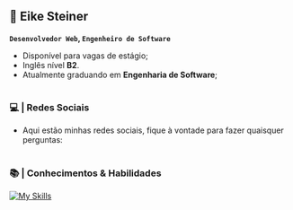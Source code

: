 ## 🚀  Eike Steiner

**`Desenvolvedor Web`, `Engenheiro de Software`**

- Disponível para vagas de estágio;
- Inglês nível **B2**.
- Atualmente graduando em **Engenharia de Software**;

#

### 💻 | Redes Sociais

- Aqui estão minhas redes sociais, fique à vontade para fazer quaisquer perguntas:


#

### 📚 | Conhecimentos & Habilidades

[![My Skills](https://skillicons.dev/icons?i=html,css)]()

#

<!--
**eikesteiner/eikesteiner** is a ✨ _special_ ✨ repository because its `README.md` (this file) appears on your GitHub profile.

Here are some ideas to get you started:

- 🔭 I’m currently working on ...
- 🌱 I’m currently learning ...
- 👯 I’m looking to collaborate on ...
- 🤔 I’m looking for help with ...
- 💬 Ask me about ...
- 📫 How to reach me: ...
- 😄 Pronouns: ...
- ⚡ Fun fact: ...
-->
